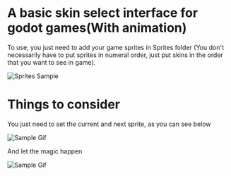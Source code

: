 # A basic skin select interface for godot games(With animation)

To use, you just need to add your game sprites in Sprites folder (You don't necessarily have to put sprites in numeral order, just put skins in the order that you want to see in game).

![Sprites Sample](https://i.imgur.com/YlYYVbK.png)

# Things to consider

You just need to set the current and next sprite, as you can see below

![Sample Gif](https://media.giphy.com/media/0UwUsvHNlAjRwpOSOx/giphy.gif)

And let the magic happen

![Sample Gif](https://media.giphy.com/media/zxkSRITv97RXo6Qrpa/giphy.gif)

